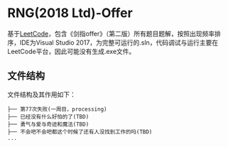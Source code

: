 # RNG(2018 Ltd)-Offer
基于[LeetCode](https://leetcode-cn.com/problemset/lcof/)，包含《剑指offer》（第二版）所有题目题解，按照出现频率排序，IDE为Visual Studio 2017，为完整可运行的.sln，代码调试与运行主要在LeetCode平台，因此可能没有生成.exe文件。

## 文件结构

文件结构及其作用如下：

```
├── 第77次失败(一周目，processing)
├── 已经没有什么好怕的了(TBD)
├── 勇气与爱与奇迹和魔法(TBD)
├── 不会吧不会吧都这个时候了还有人没找到工作的吗(TBD)
...
```

